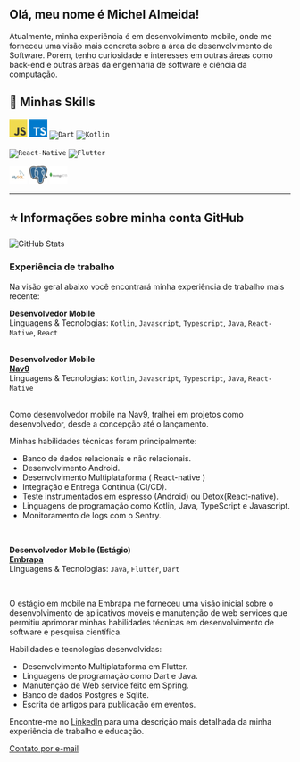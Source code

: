 ## Olá, meu nome é <strong>Michel Almeida!</strong> 

Atualmente, minha experiência é em desenvolvimento mobile, onde me forneceu uma visão mais concreta sobre a área de desenvolvimento de Software. Porém, tenho curiosidade e interesses em outras áreas como back-end e outras áreas da engenharia de software e ciência da computação.


## 🚀 Minhas Skills

<code><img height="32" src="https://raw.githubusercontent.com/github/explore/80688e429a7d4ef2fca1e82350fe8e3517d3494d/topics/javascript/javascript.png" alt="Javascript"/></code>
<code><img height="32" src="https://raw.githubusercontent.com/github/explore/80688e429a7d4ef2fca1e82350fe8e3517d3494d/topics/typescript/typescript.png" alt="Typescript"/></code>
<code><img height="32" src="https://uxwing.com/wp-content/themes/uxwing/download/brands-and-social-media/dart-programming-language-icon.png" alt="Dart"/></code>
<code><img height="32" src="https://upload.wikimedia.org/wikipedia/commons/7/74/Kotlin_Icon.png" alt="Kotlin"/></code>

  
<code><img height="32" src="https://cdn4.iconfinder.com/data/icons/logos-3/600/React.js_logo-512.png" alt="React-Native"/></code>
<code><img height="32" src="https://i.morioh.com/2020/02/28/1195ab76f0b1.jpg" alt="Flutter" /></code>


<code><img height="32" src="https://raw.githubusercontent.com/github/explore/80688e429a7d4ef2fca1e82350fe8e3517d3494d/topics/mysql/mysql.png" alt="sqlite"/></code>
<code><img height="32" src="https://raw.githubusercontent.com/github/explore/80688e429a7d4ef2fca1e82350fe8e3517d3494d/topics/postgresql/postgresql.png" alt="PostegreSQL"/></code>
<code><img height="32" src="https://raw.githubusercontent.com/github/explore/80688e429a7d4ef2fca1e82350fe8e3517d3494d/topics/mongodb/mongodb.png" alt="MongoDB"/></code>

---

## ⭐ Informações sobre minha conta GitHub
![GitHub Stats](https://github-readme-stats.vercel.app/api?username=Michelalmeidasilva&show_icons=true)


### Experiência de trabalho
Na visão geral abaixo você encontrará minha experiência de trabalho mais recente:



**Desenvolvedor Mobile** \
Linguagens & Tecnologias: `Kotlin`, `Javascript`, `Typescript`, `Java`, `React-Native`, `React` \
<br/>



**Desenvolvedor Mobile** \
[**Nav9**](https://www.nav9.tech/) \
Linguagens & Tecnologias: `Kotlin`, `Javascript`, `Typescript`, `Java`, `React-Native` \
<br/>

Como desenvolvedor mobile na Nav9, tralhei em projetos como 
desenvolvedor,  desde a concepção até o lançamento. 

Minhas habilidades técnicas foram principalmente: 
- Banco de dados relacionais e não relacionais.
- Desenvolvimento Android.
- Desenvolvimento Multiplataforma ( React-native )
- Integração e Entrega Contínua (CI/CD).
- Teste instrumentados em espresso (Android) ou Detox(React-native).
- Linguagens de programação como Kotlin, Java, TypeScript e Javascript. 
- Monitoramento de logs com o Sentry. 
<br/>


**Desenvolvedor Mobile (Estágio)** \
[**Embrapa**](https://www.embrapa.br/) \
Linguagens & Tecnologias: `Java`, `Flutter`, `Dart` 

<br/>

O estágio em mobile na Embrapa me forneceu uma visão inicial sobre o desenvolvimento de aplicativos móveis e manutenção de web services que permitiu aprimorar minhas habilidades técnicas em desenvolvimento de software e pesquisa científica.

Habilidades e tecnologias desenvolvidas:
- Desenvolvimento Multiplataforma em Flutter.
- Linguagens de programação como Dart e Java.
- Manutenção de Web service feito em Spring.
- Banco de dados Postgres e Sqlite.
- Escrita de artigos para publicação em eventos. 


Encontre-me no [LinkedIn](https://www.linkedin.com/in/michel-almeida-silva/) para uma descrição mais detalhada da minha experiência de trabalho e educação.
 
[Contato por e-mail](mailto:Michelalmeida.dev@gmail.com?subject=[GitHub]%20Source%20Michel%20Almeida)


